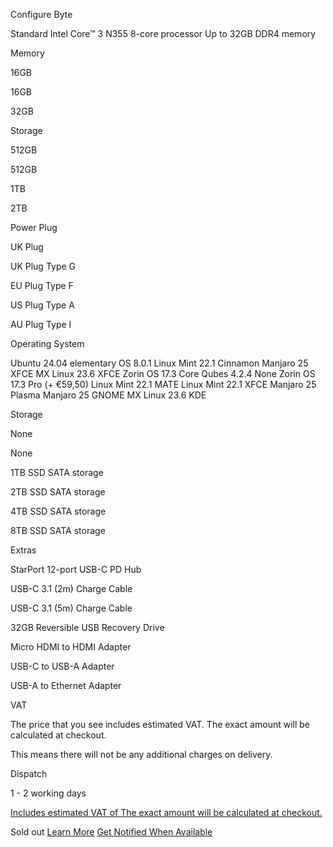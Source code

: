 Configure
Byte

Standard
Intel Core™ 3 N355 8-core processor
Up to 32GB DDR4 memory

 Memory

 16GB

16GB

32GB

 Storage

 512GB

512GB

1TB

2TB

 Power Plug

 UK Plug

UK Plug  Type G

EU Plug  Type F

US Plug  Type A

AU Plug  Type I

Operating System

 Ubuntu 24.04  elementary OS 8.0.1  Linux Mint 22.1 Cinnamon  Manjaro 25 XFCE  MX Linux 23.6 XFCE  Zorin OS 17.3 Core  Qubes 4.2.4  None  Zorin OS 17.3 Pro (+ €59,50)  Linux Mint 22.1 MATE  Linux Mint 22.1 XFCE  Manjaro 25 Plasma  Manjaro 25 GNOME  MX Linux 23.6 KDE

 Storage

 None

None

1TB SSD  SATA storage

2TB SSD  SATA storage

4TB SSD  SATA storage

8TB SSD  SATA storage

Extras

StarPort 12-port USB-C PD Hub

USB-C 3.1 (2m)  Charge Cable

USB-C 3.1 (5m)  Charge Cable

32GB Reversible USB Recovery Drive

Micro HDMI to HDMI Adapter

USB-C to USB-A Adapter

USB-A to Ethernet Adapter

 VAT

 The price that you see includes estimated VAT. The exact amount will be calculated at checkout.

 This means there will not be any additional charges on delivery.

Dispatch

1 - 2 working days

[Includes estimated VAT of The exact amount will be calculated at checkout.](#tax)

 Sold out [Learn More](/pages/byte) [Get Notified When Available](#)
